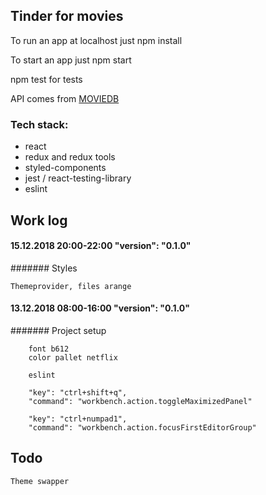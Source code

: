 ## Tinder for movies 

To run an app at localhost just
npm install

To start an app just
npm start

npm test 
for tests

API comes from [MOVIEDB]

[MOVIEDB]:<https://www.themoviedb.org/>

### Tech stack:
 - react
 - redux and redux tools
 - styled-components
 - jest / react-testing-library
 - eslint


## Work log

#### 15.12.2018 20:00-22:00 "version": "0.1.0"

####### Styles

    Themeprovider, files arange


#### 13.12.2018 08:00-16:00 "version": "0.1.0"

####### Project setup 

        font b612
        color pallet netflix

        eslint

        "key": "ctrl+shift+q",
        "command": "workbench.action.toggleMaximizedPanel"

        "key": "ctrl+numpad1",
        "command": "workbench.action.focusFirstEditorGroup"

## Todo

    Theme swapper